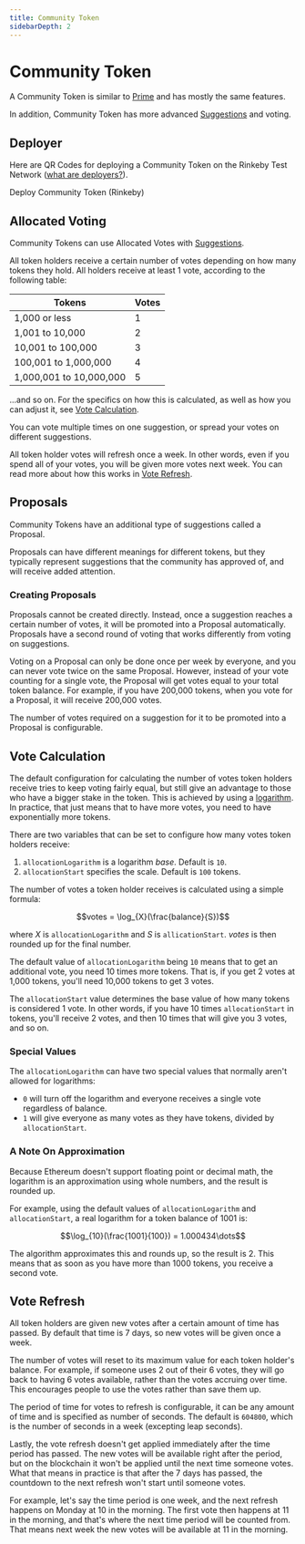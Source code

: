 ```yaml
---
title: Community Token
sidebarDepth: 2
---
```


# Community Token

A Community Token is similar to [Prime](./prime.md) and has mostly the same features.

In addition, Community Token has more advanced [Suggestions](./suggestions.md) and voting.

## Deployer

Here are QR Codes for deploying a Community Token on the Rinkeby Test Network 
([what are deployers?](./blockwell-contracts.md#what-are-deployers)).

<Qr code="ro9nd9">Deploy Community Token (Rinkeby)</Qr>

## Allocated Voting

Community Tokens can use Allocated Votes with [Suggestions](./suggestions.md).

All token holders receive a certain number of votes depending on how many 
tokens they hold. All holders receive at least 1 vote, according to the following table:

| Tokens | Votes |
| ------ | ----- |
| 1,000 or less | 1 | 
| 1,001 to 10,000 | 2 |
| 10,001 to 100,000 | 3 |
| 100,001 to 1,000,000 | 4 |
| 1,000,001 to 10,000,000 | 5 |

...and so on. For the specifics on how this is calculated, as well as how you can adjust
it, see [Vote Calculation](#vote-calculation).

You can vote multiple times on one suggestion, or spread your votes on different suggestions.

All token holder votes will refresh once a week. In other words, even if you spend all of 
your votes, you will be given more votes next week. You can read more about how this
works in [Vote Refresh](#vote-refresh).

## Proposals

Community Tokens have an additional type of suggestions called a Proposal.

Proposals can have different meanings for different tokens, but they typically
represent suggestions that the community has approved of, and will receive added
attention.

### Creating Proposals

Proposals cannot be created directly. Instead, once a suggestion reaches a certain number 
of votes, it will be promoted into a Proposal automatically. Proposals have a second 
round of voting  that works differently from voting on suggestions.

Voting on a Proposal can only be done once per week by everyone, and you can never vote 
twice on the same Proposal. However, instead of your vote counting for a single vote, 
the Proposal will get votes equal to your total token balance. For example, if you 
have 200,000 tokens, when you vote for a Proposal, it will receive 200,000 votes.

The number of votes required on a suggestion for it to be promoted into a Proposal is
configurable.

## Vote Calculation

The default configuration for calculating the number of votes token holders receive
tries to keep voting fairly equal, but still give an advantage to those who have
a bigger stake in the token. This is achieved by using a 
[logarithm](https://en.wikipedia.org/wiki/Logarithm). In practice, that just means
that to have more votes, you need to have exponentially more tokens.

There are two variables that can be set to configure how many votes token holders
receive:

1. `allocationLogarithm` is a logarithm *base*. Default is `10`.
2. `allocationStart` specifies the scale. Default is `100` tokens.

The number of votes a token holder receives is calculated using a simple formula:

$$votes = \log_{X}(\frac{balance}{S})$$

where $X$ is `allocationLogarithm` and $S$ is `allicationStart`. $votes$ is then
rounded up for the final number.

The default value of `allocationLogarithm` being `10` means that to get an additional
vote, you need 10 times more tokens. That is, if you get 2 votes at 1,000 tokens,
you'll need 10,000 tokens to get 3 votes.

The `allocationStart` value determines the base value of how many tokens is
considered 1 vote. In other words, if you have 10 times `allocationStart` in tokens,
you'll receive 2 votes, and then 10 times that will give you 3 votes, and so on.

### Special Values

The `allocationLogarithm` can have two special values that normally aren't allowed
for logarithms:

- `0` will turn off the logarithm and everyone receives a single vote regardless
  of balance.
- `1` will give everyone as many votes as they have tokens, divided by
  `allocationStart`.

### A Note On Approximation

Because Ethereum doesn't support floating point or decimal math, the logarithm is
an approximation using whole numbers, and the result is rounded up.

For example, using the default values of `allocationLogarithm` and `allocationStart`,
a real logarithm for a token balance of 1001 is:

$$\log_{10}(\frac{1001}{100}) = 1.000434\dots$$

The algorithm approximates this and rounds up, so the result is $2$. This means
that as soon as you have more than 1000 tokens, you receive a second vote.

## Vote Refresh

All token holders are given new votes after a certain amount of time has passed.
By default that time is 7 days, so new votes will be given once a week.

The number of votes will reset to its maximum value for each token holder's balance.
For example, if someone uses 2 out of their 6 votes, they will go back to having
6 votes available, rather than the votes accruing over time. This encourages
people to use the votes rather than save them up.

The period of time for votes to refresh is configurable, it can be any amount
of time and is specified as number of seconds. The default is `604800`, which
is the number of seconds in a week (excepting leap seconds).

Lastly, the vote refresh doesn't get applied immediately after the time period
has passed. The new votes will be available right after the period, but on the
blockchain it won't be applied until the next time someone votes. What that means
in practice is that after the 7 days has passed, the countdown to the next refresh
won't start until someone votes. 

For example, let's say the time period is one week, 
and the next refresh happens on Monday at 10 in the morning. The first vote then
happens at 11 in the morning, and that's where the next time period will be
counted from. That means next week the new votes will be available at 11 in
the morning.
